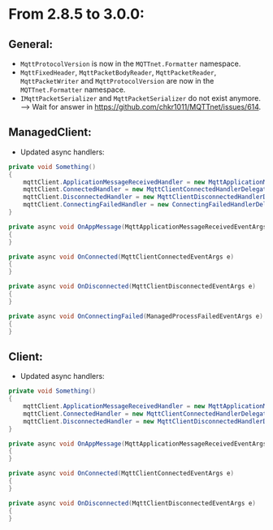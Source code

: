# From 2.8.5 to 3.0.0:

## General:
* `MqttProtocolVersion` is now in the `MQTTnet.Formatter` namespace.
* `MqttFixedHeader`, `MqttPacketBodyReader`, `MqttPacketReader`, `MqttPacketWriter` and `MqttProtocolVersion` are now in the `MQTTnet.Formatter` namespace.
* `IMqttPacketSerializer` and `MqttPacketSerializer` do not exist anymore. --> Wait for answer in https://github.com/chkr1011/MQTTnet/issues/614.

## ManagedClient:
* Updated async handlers:
```csharp
private void Something()
{
    mqttClient.ApplicationMessageReceivedHandler = new MqttApplicationMessageReceivedHandlerDelegate(OnAppMessage);
    mqttClient.ConnectedHandler = new MqttClientConnectedHandlerDelegate(OnConnected);
    mqttClient.DisconnectedHandler = new MqttClientDisconnectedHandlerDelegate(OnDisconnected);
    mqttClient.ConnectingFailedHandler = new ConnectingFailedHandlerDelegate(OnConnectingFailed);
}

private async void OnAppMessage(MqttApplicationMessageReceivedEventArgs e)
{
}

private async void OnConnected(MqttClientConnectedEventArgs e)
{
}

private async void OnDisconnected(MqttClientDisconnectedEventArgs e)
{
}

private async void OnConnectingFailed(ManagedProcessFailedEventArgs e)
{
}
```

## Client:
* Updated async handlers:
```csharp
private void Something()
{
    mqttClient.ApplicationMessageReceivedHandler = new MqttApplicationMessageReceivedHandlerDelegate(OnAppMessage);
    mqttClient.ConnectedHandler = new MqttClientConnectedHandlerDelegate(OnConnected);
    mqttClient.DisconnectedHandler = new MqttClientDisconnectedHandlerDelegate(OnDisconnected);
}

private async void OnAppMessage(MqttApplicationMessageReceivedEventArgs e)
{
}

private async void OnConnected(MqttClientConnectedEventArgs e)
{
}

private async void OnDisconnected(MqttClientDisconnectedEventArgs e)
{
}
```
